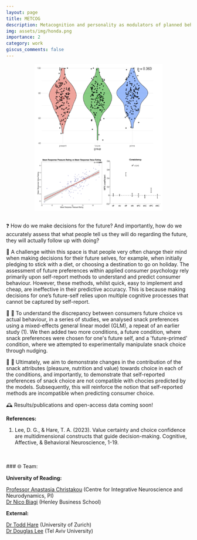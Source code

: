 ```yaml
---
layout: page
title: METCOG
description: Metacognition and personality as modulators of planned behaviour
img: assets/img/honda.png
importance: 2
category: work
giscus_comments: false
---
```


<div style="display: flex; justify-content: center; align-items: center;">
  <img src='/assets/img/honda.png' alt='HONDA diagram' width='350' height='400'>
</div>
<br>

❓ How do we make decisions for the future? And importantly, how do we accurately assess that what people tell us they will do regarding the future, they will actually follow up with doing?

📝 A challenge within this space is that people very often change their mind when making decisions for their future selves, for example, when initially pledging to stick with a diet, or choosing a destination to go on holiday. The assessment of future preferences within applied consumer psychology rely primarily upon self-report methods to understand and predict consumer behaviour. However, these methods, whilst quick, easy to implement and cheap, are ineffective in their predictive accuracy. This is because making decisions for one’s future-self relies upon multiple cognitive processes that cannot be captured by self-report. 

🍓 🍌 To understand the discrepancy between consumers future choice vs actual behaviour, in a series of studies, we analysed snack preferences using a mixed-effects general linear model (GLM), a repeat of an earlier study (1). We then added two more conditions, a future condition, where snack preferences were chosen for one's future self, and a 'future-primed' condition, where we attempted to experimentally manipulate snack choice through nudging.

🍫 🍪 Ultimately, we aim to demonstrate changes in the contribution of the snack attributes (pleasure, nutrition and value) towards choice in each of the conditions, and importantly, to demonstrate that self-reported preferences of snack choice are not compatible with chocies predicted by the models. Subsequently, this will reinforce the notion that self-reported methods are incompatible when predicting consumer choice.

🕰️ Results/publications and open-access data coming soon!

**References:** 

1) Lee, D. G., & Hare, T. A. (2023). Value certainty and choice confidence are multidimensional constructs that guide decision-making. Cognitive, Affective, & Behavioral Neuroscience, 1-19. 
<br>
<br>
### 🌐 Team: 
  

**University of Reading:**

[Professor Anastasia Christakou](https://anastasia.christakou.org/) (Centre for Integrative Neuroscience and Neurodynamics, PI)  
[Dr Nico Biagi](https://www.henley.ac.uk/people/nico-biagi) (Henley Business School)  

**External:**

[Dr Todd Hare](https://www.econ.uzh.ch/en/people/faculty/hare.html) (University of Zurich)  
[Dr Douglas Lee](https://scholar.google.com/citations?user=n3os1nAAAAAJ&hl=en) (Tel Aviv University)  